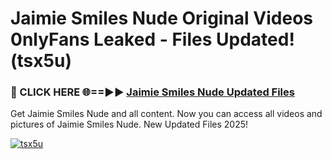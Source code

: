 # Jaimie Smiles Nude Original Videos 0nlyFans Leaked - Files Updated! (tsx5u)

<h3>🔴 CLICK HERE 🌐==►► <a href="https://tinyurl.com/yrmya6cz" rel="nofollow">Jaimie Smiles Nude Updated Files</a></h3>

Get Jaimie Smiles Nude and all content. Now you can access all videos and pictures of Jaimie Smiles Nude. New Updated Files 2025!

[![tsx5u](https://i.imgur.com/FMdXYCs.gif)](https://tinyurl.com/yrmya6cz)
